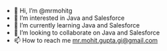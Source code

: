 - 👋 Hi, I’m @mrmohitg
- 👀 I’m interested in Java and Salesforce
- 🌱 I’m currently learning Java and Salesforce
- 💞️ I’m looking to collaborate on Java and Salesforce
- 📫 How to reach me mr.mohit.gupta.gi@gmail.com

<!---
mrmohitg/mrmohitg is a ✨ special ✨ repository because its `README.md` (this file) appears on your GitHub profile.
You can click the Preview link to take a look at your changes.
--->
